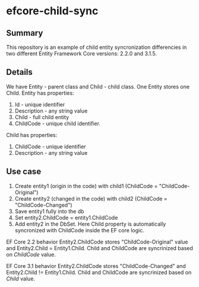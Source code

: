 # efcore-child-sync

## Summary
This repository is an example of child entity syncronization differencies in two different Entity Framework Core versions: 2.2.0 and 3.1.5.

## Details
We have Entity - parent class and Child - child class. 
One Entity stores one Child.
Entity has properties: 
1. Id - unique identifier
2. Description - any string value
3. Child - full child entity
4. ChildCode - unique child identifier.

Child has properties:
1. ChildCode - unique identifier
2. Description - any string value

## Use case
1. Create entity1 (origin in the code) with child1 (ChildCode = "ChildCode-Original")
2. Create entity2 (changed in the code) with child2 (ChildCode = "ChildCode-Changed")
3. Save entity1 fully into the db
4. Set entity2.ChildCode = entity1.ChildCode
5. Add entity2 in the DbSet. Here Child property is automatically syncronized with ChildCode inside the EF core logic. 

EF Core 2.2 behavior
Entity2.ChildCode stores "ChildCode-Original" value and Entity2.Child = Entity1.Child.
Child and ChildCode are syncrinized based on *ChildCode* value.

EF Core 3.1 behavior
Entity2.ChildCode stores "ChildCode-Changed" and Entity2.Child != Entity1.Child.
Child and ChildCode are syncrinized based on *Child* value.
